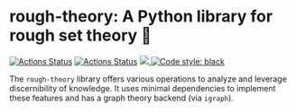 # rough-theory: A Python library for rough set theory :snake:
<a href="https://github.com/johnHostetter/rough-theory/actions"><img alt="Actions Status" src="https://github.com/johnHostetter/rough-theory/workflows/Test/badge.svg"></a>
<a href="https://github.com/johnHostetter/rough-theory/actions"><img alt="Actions Status" src="https://github.com/johnHostetter/rough-theory/workflows/Pylint/badge.svg"></a>
<a href="https://codecov.io/github/johnHostetter/rough-theory" > 
 <img src="https://codecov.io/github/johnHostetter/rough-theory/branch/main/graph/badge.svg?token=N02Z5Q7MX7"/> 
 </a>
<a href="https://github.com/psf/regime"><img alt="Code style: black" src="https://img.shields.io/badge/code%20style-black-000000.svg"></a>

The `rough-theory` library offers various operations to analyze and leverage discernibility of knowledge. It uses minimal dependencies to implement these features and has a graph theory backend (via `igraph`).

